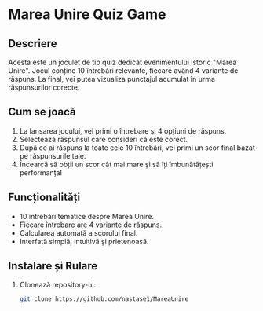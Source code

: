# Marea Unire Quiz Game

## Descriere
Acesta este un joculeț de tip quiz dedicat evenimentului istoric "Marea Unire". Jocul conține 10 întrebări relevante, fiecare având 4 variante de răspuns. La final, vei putea vizualiza punctajul acumulat în urma răspunsurilor corecte.

## Cum se joacă
1. La lansarea jocului, vei primi o întrebare și 4 opțiuni de răspuns.
2. Selectează răspunsul care consideri că este corect.
3. După ce ai răspuns la toate cele 10 întrebări, vei primi un scor final bazat pe răspunsurile tale.
4. Încearcă să obții un scor cât mai mare și să îți îmbunătățești performanța!

## Funcționalități
- 10 întrebări tematice despre Marea Unire.
- Fiecare întrebare are 4 variante de răspuns.
- Calcularea automată a scorului final.
- Interfață simplă, intuitivă și prietenoasă.

## Instalare și Rulare
1. Clonează repository-ul:
   ```bash
   git clone https://github.com/nastase1/MareaUnire
